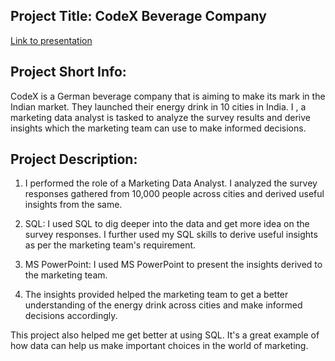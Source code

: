 ## Project Title: CodeX Beverage Company

[Link to presentation](https://www.youtube.com/embed/az9FJg4o608?si=Q8uZGN2JZW0pp9ge)

## Project Short Info: 

CodeX is a German beverage company that is aiming to make its mark in the Indian market. They launched their energy drink in 10 cities in India. I , a marketing data analyst is tasked to analyze the survey results and derive insights which the marketing team can use to make informed decisions.

## Project Description: 

1. I performed the role of a Marketing Data Analyst. I analyzed the survey responses gathered from 10,000 people across cities and derived useful insights from the same.

2. SQL: I used SQL to dig deeper into the data and get more idea on the survey responses. I further used my SQL skills to derive useful insights as per the marketing team's requirement.

3. MS PowerPoint: I used MS PowerPoint to present the insights derived to the marketing team. 

4. The insights provided helped the marketing team to get a better understanding of the energy drink across cities and make informed decisions accordingly.

This project also helped me get better at using SQL. It's a great example of how data can help us make important choices in the world of marketing.
